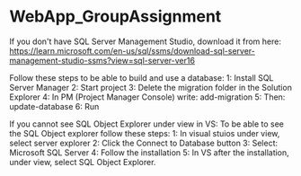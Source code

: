 # WebApp_GroupAssignment

If you don't have SQL Server Management Studio, download it from here: https://learn.microsoft.com/en-us/sql/ssms/download-sql-server-management-studio-ssms?view=sql-server-ver16

Follow these steps to be able to build and use a database:
  1: Install SQL Server Manager
  2: Start project
  3: Delete the migration folder in the Solution Explorer
  4: In PM (Project Manager Console) write: add-migration
  5: Then: update-database
  6: Run
  
 If you cannot see SQL Object Explorer under view in VS:
 To be able to see the SQL Object explorer follow these steps:
  1: In visual stuios under view, select server explorer
  2: Click the Connect to Database button
  3: Select: Microsoft SQL Server
  4: Follow the installation
  5: In VS after the installation, under view, select SQL Object Explorer.
